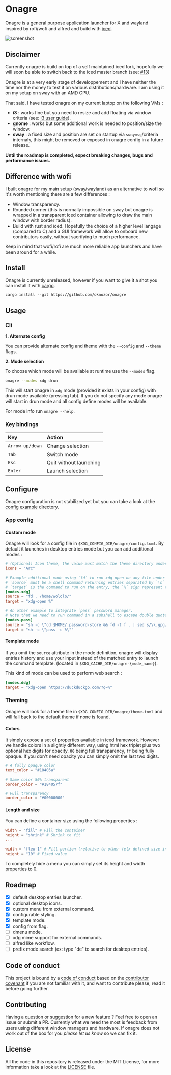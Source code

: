 # Onagre 

Onagre is a general purpose application launcher for X and wayland  inspired by rofi/wofi and alfred and build with [iced](https://github.com/hecrj/iced/). 

![screenshot](screenshots/sc1.png)

## Disclaimer 

Currently onagre is build on top of a self maintained iced fork, hopefully we will soon be able to 
switch back to the iced master branch (see: [#13](https://github.com/oknozor/onagre/issues/13))

Onagre is at a very early stage of developpement and I have neither the time nor the money to test it on various
distributions/hardware. I am using it on my setup on sway with an AMD GPU. 

That said, I have tested onagre on my current laptop on the following VMs :  
  - **i3** : works fine but you need to resize and add floating via window criteria (see: [i3 user guide](https://i3wm.org/docs/userguide.html)).
  - **gnome** : works but some additional work is needed to position/size the window.
  - **sway** : a fixed size and position are set on startup via `swaymsg`/criteria internaly, this might be removed or exposed in onagre config in a future release.

**Until the roadmap is completed, expect breaking changes, bugs and performance issues.**

## Difference with wofi

I built onagre for my main setup (sway/wayland) as an alternative to [wofi](https://hg.sr.ht/~scoopta/wofi) so it's worth mentioning there are a few differences : 

- Window transparency.
- Rounded corner (this is normally impossible on sway but onagre is wrapped in a transparent iced container 
  allowing to draw the main window with border radius).
- Build with rust and iced.
  Hopefully the choice of a higher level langage (compared to C) and a GUI framework will allow to onboard new contributors easily, without sacrifying to much performance. 
  
Keep in mind that wofi/rofi are much more reliable app launchers and have been around for a while.

## Install

Onagre is currently unreleased, however if you want to give it a shot you can install it with [cargo](https://doc.rust-lang.org/cargo/getting-started/installation.html). 

```
cargo install --git https://github.com/oknozor/onagre
```
## Usage 

### Cli

**1. Alternate config**

You can provide alternate config and theme with the `--config` and `--theme` flags.

**2. Mode selection**

To choose which mode will be available at runtime use the `--modes` flag. 

   ```sh
   onagre --modes xdg drun
   ```

This will start onagre in `xdg` mode (provided it exists in your config) with drun mode available (pressing tab).
If you do not specify any mode onagre will start in drun mode and all config define modes will be available.

For mode info run `onagre --help`.

### Key bindings

| Key     | Action  | 
| :----   | :-----  |
| `Arrow up/down` | Change selection |
| `Tab`   | Switch mode | 
| `Esc`   | Quit without launching | 
| `Enter` | Launch selection | 

## Configure

Onagre configuration is not stabilized yet but you can take a look at the [config example](config_example) directory.

### App config



#### Custom mode

Onagre will look for a config file in `$XDG_CONFIG_DIR/onagre/config.toml`. 
By default it launches in desktop entries mode but you can add additional modes :

```toml
# (Optional) Icon theme, the value must match the theme directory under `$XDG_DATA_DIRS/icons/{my_theme}`
icons = "Arc"

# Example additional mode using `fd` to run xdg open on any file under $HOME
# `source` must be a shell command returning entries separated by `\n`
# `target` is the command to run on the entry, the `%` sign represent the selected entry. 
[modes.xdg]
source = "fd . /home/wololo/"
target = "xdg-open %"

# An other example to integrate `pass` password manager.
# Note that we need to run command in a subshell to escape double quotes and have env variables accessible.
[modes.pass]
source = "sh -c \"cd $HOME/.password-store && fd -t f . | sed s/\\.gpg//\""
target = "sh -c \"pass -c %\""
```
#### Template mode

If you omit the `source` attribute in the mode definition, onagre will display entries history and use your input instead
of the matched entry to launch the command template. 
(located in `$XDG_CACHE_DIR/onagre-{mode_name}`). 

This kind of mode can be used to perform web search :

```toml
[modes.ddg]
target = "xdg-open https://duckduckgo.com/?q=%"
``` 

### Theming

Onagre will look for a theme file in `$XDG_CONFIG_DIR/onagre/theme.toml` and will fall back to the default theme if none is found. 

#### Colors

It simply expose a set of properties available in iced framework. However we handle colors in a slightly different way, using html hex triplet plus two optional hex digits
for opacity. `00` being full transparency, `ff` being fully opaque. If you don't need opacity you can simply omit the last two digits.

```toml
# A fully opaque color
text_color = "#18405a"

# Same color 50% transparent
border_color = "#184057f" 

# Full transparency
border_color = "#00000000" 
```

#### Length and size

You can define a container size using the following properties : 

```toml
width = "fill" # Fill the container
height = "shrink" # Shrink to fit
...

width = "flex-1" # Fill portion (relative to other felx defined size in the container) 
height = "10" # Fixed value
```

To completely hide a menu you can simply set its height and width properties to 0. 

## Roadmap

  - [x] default desktop entries launcher. 
  - [x] optional desktop icons.
  - [x] custom menu from external command.
  - [x] configurable styling.
  - [x] template mode.
  - [x] config from flag.
  - [ ] dmenu mode.
  - [ ] xdg mime support for external commands. 
  - [ ] alfred like workflow.
  - [ ] prefix mode search (ex: type "de" to search for desktop entries).

## Code of conduct

This project is bound by a [code of conduct](CODE_OF_CONDUCT.md) based on the [contributor covenant](https://www.contributor-covenant.org/) if you are not familiar with it, and want to contribute please, read it before going further.

## Contributing

Having a question or suggestion for a new feature ? Feel free to open an issue or submit a PR.
Currently what we need the most is feedback from users using different window managers and hardware. 
If onagre does not work out of the box for you *please let us know* so we can fix it.

## License 

All the code in this repository is released under the MIT License, for more information take a look at the [LICENSE](LICENSE) file.
